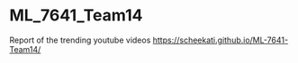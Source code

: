 # ML_7641_Team14

Report of the trending youtube videos
https://scheekati.github.io/ML-7641-Team14/
